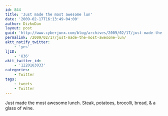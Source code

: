 ```yaml
---
id: 844
title: 'Just made the most awesome lun'
date: '2009-02-17T16:13:49-04:00'
author: DizkoDan
layout: post
guid: 'http://www.cyberjunx.com/blog/archives/2009/02/17/just-made-the-most-awesome-lun/'
permalink: /2009/02/17/just-made-the-most-awesome-lun/
aktt_notify_twitter:
    - 'yes'
ljID:
    - '836'
aktt_twitter_id:
    - '1220183033'
categories:
    - Twitter
tags:
    - tweets
    - Twitter
---
```


Just made the most awesome lunch. Steak, potatoes, brocolli, bread, &amp; a glass of wine.